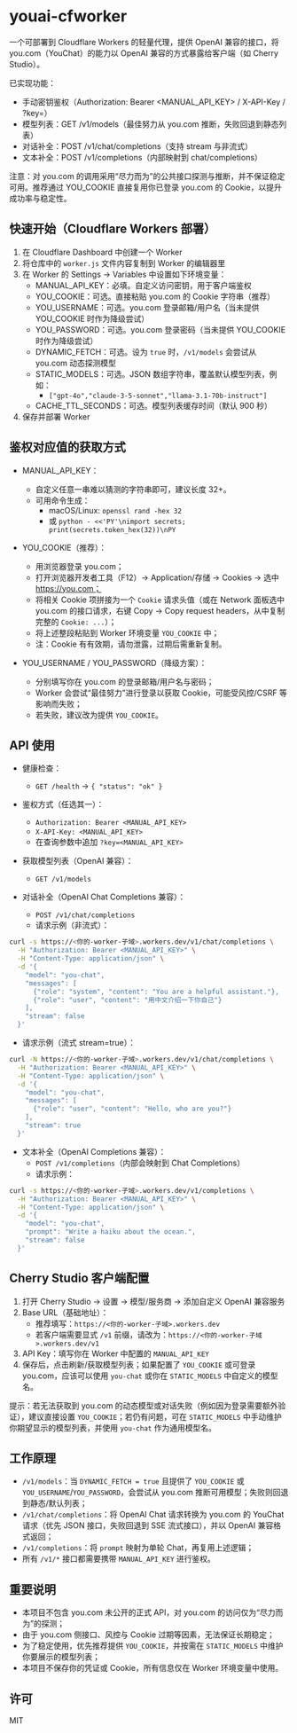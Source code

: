 # youai-cfworker

一个可部署到 Cloudflare Workers 的轻量代理，提供 OpenAI 兼容的接口，将 you.com（YouChat）的能力以 OpenAI 兼容的方式暴露给客户端（如 Cherry Studio）。

已实现功能：
- 手动密钥鉴权（Authorization: Bearer <MANUAL_API_KEY> / X-API-Key / ?key=）
- 模型列表：GET /v1/models（最佳努力从 you.com 推断，失败回退到静态列表）
- 对话补全：POST /v1/chat/completions（支持 stream 与非流式）
- 文本补全：POST /v1/completions（内部映射到 chat/completions）

注意：对 you.com 的调用采用“尽力而为”的公共接口探测与推断，并不保证稳定可用。推荐通过 YOU_COOKIE 直接复用你已登录 you.com 的 Cookie，以提升成功率与稳定性。

## 快速开始（Cloudflare Workers 部署）

1. 在 Cloudflare Dashboard 中创建一个 Worker
2. 将仓库中的 `worker.js` 文件内容复制到 Worker 的编辑器里
3. 在 Worker 的 Settings -> Variables 中设置如下环境变量：
   - MANUAL_API_KEY：必填。自定义访问密钥，用于客户端鉴权
   - YOU_COOKIE：可选。直接粘贴 you.com 的 Cookie 字符串（推荐）
   - YOU_USERNAME：可选。you.com 登录邮箱/用户名（当未提供 YOU_COOKIE 时作为降级尝试）
   - YOU_PASSWORD：可选。you.com 登录密码（当未提供 YOU_COOKIE 时作为降级尝试）
   - DYNAMIC_FETCH：可选。设为 `true` 时，`/v1/models` 会尝试从 you.com 动态探测模型
   - STATIC_MODELS：可选。JSON 数组字符串，覆盖默认模型列表，例如：
     - `["gpt-4o","claude-3-5-sonnet","llama-3.1-70b-instruct"]`
   - CACHE_TTL_SECONDS：可选。模型列表缓存时间（默认 900 秒）
4. 保存并部署 Worker

## 鉴权对应值的获取方式

- MANUAL_API_KEY：
  - 自定义任意一串难以猜测的字符串即可，建议长度 32+。
  - 可用命令生成：
    - macOS/Linux: `openssl rand -hex 32`
    - 或 `python - <<'PY'\nimport secrets; print(secrets.token_hex(32))\nPY`

- YOU_COOKIE（推荐）：
  - 用浏览器登录 you.com；
  - 打开浏览器开发者工具（F12）-> Application/存储 -> Cookies -> 选中 https://you.com；
  - 将相关 Cookie 项拼接为一个 `Cookie` 请求头值（或在 Network 面板选中 you.com 的接口请求，右键 Copy -> Copy request headers，从中复制完整的 `Cookie: ...`）；
  - 将上述整段粘贴到 Worker 环境变量 `YOU_COOKIE` 中；
  - 注：Cookie 有有效期，请勿泄露，过期后需重新复制。

- YOU_USERNAME / YOU_PASSWORD（降级方案）：
  - 分别填写你在 you.com 的登录邮箱/用户名与密码；
  - Worker 会尝试“最佳努力”进行登录以获取 Cookie，可能受风控/CSRF 等影响而失败；
  - 若失败，建议改为提供 `YOU_COOKIE`。

## API 使用

- 健康检查：
  - `GET /health` -> `{ "status": "ok" }`

- 鉴权方式（任选其一）：
  - `Authorization: Bearer <MANUAL_API_KEY>`
  - `X-API-Key: <MANUAL_API_KEY>`
  - 在查询参数中追加 `?key=<MANUAL_API_KEY>`

- 获取模型列表（OpenAI 兼容）：
  - `GET /v1/models`

- 对话补全（OpenAI Chat Completions 兼容）：
  - `POST /v1/chat/completions`
  - 请求示例（非流式）：
```bash
curl -s https://<你的-worker-子域>.workers.dev/v1/chat/completions \
  -H "Authorization: Bearer <MANUAL_API_KEY>" \
  -H "Content-Type: application/json" \
  -d '{
    "model": "you-chat",
    "messages": [
      {"role": "system", "content": "You are a helpful assistant."},
      {"role": "user", "content": "用中文介绍一下你自己"}
    ],
    "stream": false
  }'
```
  - 请求示例（流式 stream=true）：
```bash
curl -N https://<你的-worker-子域>.workers.dev/v1/chat/completions \
  -H "Authorization: Bearer <MANUAL_API_KEY>" \
  -H "Content-Type: application/json" \
  -d '{
    "model": "you-chat",
    "messages": [
      {"role": "user", "content": "Hello, who are you?"}
    ],
    "stream": true
  }'
```

- 文本补全（OpenAI Completions 兼容）：
  - `POST /v1/completions`（内部会映射到 Chat Completions）
  - 请求示例：
```bash
curl -s https://<你的-worker-子域>.workers.dev/v1/completions \
  -H "Authorization: Bearer <MANUAL_API_KEY>" \
  -H "Content-Type: application/json" \
  -d '{
    "model": "you-chat",
    "prompt": "Write a haiku about the ocean.",
    "stream": false
  }'
```

## Cherry Studio 客户端配置

1. 打开 Cherry Studio -> 设置 -> 模型/服务商 -> 添加自定义 OpenAI 兼容服务
2. Base URL（基础地址）：
   - 推荐填写：`https://<你的-worker-子域>.workers.dev`
   - 若客户端需要显式 `/v1` 前缀，请改为：`https://<你的-worker-子域>.workers.dev/v1`
3. API Key：填写你在 Worker 中配置的 `MANUAL_API_KEY`
4. 保存后，点击刷新/获取模型列表；如果配置了 `YOU_COOKIE` 或可登录 you.com，应该可以使用 `you-chat` 或你在 `STATIC_MODELS` 中自定义的模型名。

提示：若无法获取到 you.com 的动态模型或对话失败（例如因为登录需要额外验证），建议直接设置 `YOU_COOKIE`；若仍有问题，可在 `STATIC_MODELS` 中手动维护你期望显示的模型列表，并使用 `you-chat` 作为通用模型名。

## 工作原理

- `/v1/models`：当 `DYNAMIC_FETCH = true` 且提供了 `YOU_COOKIE` 或 `YOU_USERNAME`/`YOU_PASSWORD`，会尝试从 you.com 推断可用模型；失败则回退到静态/默认列表；
- `/v1/chat/completions`：将 OpenAI Chat 请求转换为 you.com 的 YouChat 请求（优先 JSON 接口，失败回退到 SSE 流式接口），并以 OpenAI 兼容格式返回；
- `/v1/completions`：将 `prompt` 映射为单轮 Chat，再复用上述逻辑；
- 所有 `/v1/*` 接口都需要携带 `MANUAL_API_KEY` 进行鉴权。

## 重要说明

- 本项目不包含 you.com 未公开的正式 API，对 you.com 的访问仅为“尽力而为”的探测；
- 由于 you.com 侧接口、风控与 Cookie 过期等因素，无法保证长期稳定；
- 为了稳定使用，优先推荐提供 `YOU_COOKIE`，并按需在 `STATIC_MODELS` 中维护你要展示的模型列表；
- 本项目不保存你的凭证或 Cookie，所有信息仅在 Worker 环境变量中使用。

## 许可

MIT
